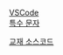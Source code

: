 
[VSCode](https://code.visualstudio.com/)   
[특수 문자](https://html.spec.whatwg.org/multipage/named-characters.html)

[교재 소스코드](https://github.com/Eun-Sook-Kim/doit_html_css_javascript)
